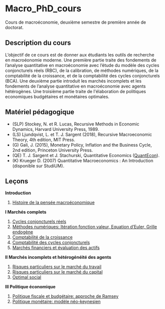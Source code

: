 # Macro_PhD_cours
Cours de macroéconomie, deuxième semestre de première année de doctorat.

Description du cours
--------------------
L’objectif de ce cours est de donner aux étudiants les outils de recherche en macroéonomie moderne. Une première partie traite des fondements de l’analyse quantitative en macroéconomie avec l’étude du modèle des cycles conjoncturels réels (RBC), de la calibration, de méthodes numériques, de la comptabilité de la croissance, et de la comptabilité des cycles conjoncturels (BCA). Une deuxième partie introduit les marchés incomplets et les fondements de l’analyse quantitative en macroéconomie avec agents hétérogènes. Une troisième partie traite de l'élaboration de politiques economiques budgétaires et monétaires optimales.

Matériel pédagogique
--------------------
  - (SLP) Stockey, N. et R. Lucas, Recursive Methods in Economic Dynamics, Harvard University Press, 1989. 
  - (LS) Ljundqvist, L. et T. J. Sargent (2018), Recursive Macroeconomic Theory, 4th edition, MIT Press. 
  - (G) Gali, J. (2015), Monetary Policy, Inflation and the Business Cycle, 2nd edition, Princeton University Press. 
  - (QE) T. J. Sargent et J. Stachurski, Quantitative Economics ([QuantEcon](https://python.quantecon.org)). 
  - (K) Krueger D. (2007) Quantitative Macroeconomics : An Introduction (disponible sur StudiUM).

Leçons
------
**Introduction**
  1. [Histoire de la pensée macroéconomique](Cours/ECN7055_Intro.pdf)

**I Marchés complets**
  1. [Cycles conjoncturels réels](Cours/I_Marches_complets/ECN7055_I_1.pdf)
  2. [Méthodes numériques: Itération fonction valeur, Equation d’Euler, Grille endogène](Cours/I_Marches_complets/ECN7055_I_2.pdf)
  3. [Comptabilité de la croissance](Cours/I_Marches_complets/ECN7055_I_3.pdf)
  4. [Comptabilité des cycles conjoncturels](Cours/I_Marches_complets/ECN7055_I_4.pdf)
  5. [Marchés financiers et évaluation des actifs](Cours/I_Marches_complets/ECN7055_I_5.pdf)
  
**II Marchés incomplets et hétérogénéité des agents**
  <!---
  1. [Agrégation](Cours/II_Marchés_incomplets/ECN7055_II_1.pdf)
  -->
  1. [Risques particuliers sur le marché du travail](Cours/II_Marchés_incomplets/ECN7055_II_2.pdf)
  2. [Risques particuliers sur le marché du capital](Cours/II_Marchés_incomplets/ECN7055_II_3.pdf)
  3. [Optimal social](Cours/II_Marchés_incomplets/ECN7055_II_4.pdf)
  <!---
  5. Risque global et marchés incomplets endogènes
  -->

**III Politique économique**
  1. [Politique fiscale et budgétaire: approche de Ramsey](Cours/III_Politique_économique/ECN7055_III_1.pdf)
  2. [Politique monétaire: modèle néo-keynesien](Cours/III_Politique_économique/ECN7055_III_2_Politique_monetaire.pdf)

